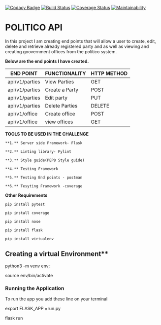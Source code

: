 [![Codacy Badge](https://api.codacy.com/project/badge/Grade/f7bd68661f4148e8bb70aa4f1c25c87e)](https://www.codacy.com/app/Jacksonmwirigi/politico?utm_source=github.com&amp;utm_medium=referral&amp;utm_content=Jacksonmwirigi/politico&amp;utm_campaign=Badge_Grade) [![Build Status](https://travis-ci.org/Jacksonmwirigi/politico.svg?branch=develop)](https://travis-ci.org/Jacksonmwirigi/politico)
[![Coverage Status](https://coveralls.io/repos/github/Jacksonmwirigi/politico/badge.svg?branch=develop)](https://coveralls.io/github/Jacksonmwirigi/politico?branch=develop)
[![Maintainability](https://api.codeclimate.com/v1/badges/7dfc59d33df29d7d5cbf/maintainability)](https://codeclimate.com/github/Jacksonmwirigi/politico/maintainability)

# POLITICO API

In this project I am creating end points that will allow a user to create, edit, delete and retrieve already registered party and as well as viewing and creating goovernment offices from the politico system.

**Below are the end points I have created.**

|    END POINT   | FUNCTIONALITY  | HTTP METHOD |
|----------------|----------------|-------------|
| api/v1/parties | View Parties   |  GET        |
| api/v1/parties | Create a Party |  POST       |
| api/v1/parties | Edit party     |  PUT        |
| api/v1/parties | Delete Parties |  DELETE     |
| api/v1/office  | Create office  |  POST       |
| api/v1/office  | view offices   |  GET        |

**TOOLS TO BE USED IN THE CHALLENGE**

    **1.** Server side Framework- Flask

    **2.** Linting library- Pylint

    **3.** Style guide(PEP8 Style guide)

    **4.** Testing Framework

    **5.** Testing End points - postman

    **6.** Tesyting Framework -coverage

**Other Requirements**

    pip install pytest

    pip install coverage

    pip install nose

    pip install flask

    pip install virtualenv

## Creating a virtual Environment**

python3 -m venv env;

source env/bin/activate

### Running the Application

To run the app you add these line on your terminal 

export FLASK_APP =run.py

flask run